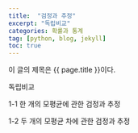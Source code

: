 ```yaml
---
title:  "검정과 추정"
excerpt: "독립비교"
categories: 확률과 통계
tag: [python, blog, jekyll]
toc: true
---
```


이 글의 제목은 {{ page.title }}이다.

독립비교

1-1 한 개의 모평균에 관한 검정과 추정

1-2 두 개의 모평균 차에 관한 검정과 추정
